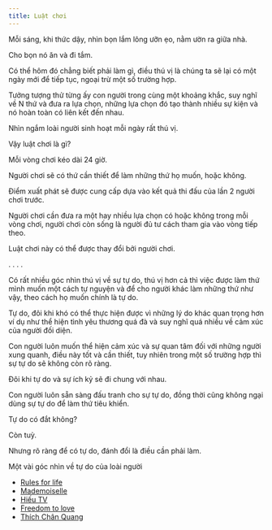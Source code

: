```yaml
---
title: Luật chơi
---
```


Mỗi sáng, khi thức dậy, nhìn bọn lắm lông ưỡn ẹo, nằm ườn ra giữa nhà.

Cho bọn nó ăn và đi tắm.

Có thể hôm đó chẳng biết phải làm gì, điều thú vị là chúng ta sẽ lại có một ngày mới để tiếp tục, ngoại trừ một số trường hợp.

Tưởng tượng thử từng ấy con người trong cùng một khoảng khắc, suy nghĩ về N thứ và đưa ra lựa chọn, những lựa chọn đó tạo thành nhiều sự kiện và nó hoàn toàn có liên kết đến nhau.

Nhìn ngắm loài người sinh hoạt mỗi ngày rất thú vị.

Vậy luật chơi là gì?

Mỗi vòng chơi kéo dài 24 giờ.

Người chơi sẽ có thứ cần thiết để làm những thứ họ muốn, hoặc không.

Điểm xuất phát sẽ được cung cấp dựa vào kết quả thi đấu của lần 2 người chơi trước.

Người chơi cần đưa ra một hay nhiều lựa chọn có hoặc không trong mỗi vòng chơi, người chơi còn sống là người đủ tư cách tham gia vào vòng tiếp theo.

Luật chơi này có thể được thay đổi bởi người chơi.

.
.
.
.

Có rất nhiều góc nhìn thú vị về sự tự do, thú vị hơn cả thì việc được làm thứ mình muốn một cách tự nguyện và để cho người khác làm những thứ như vậy, theo cách họ muốn chính là tự do.

Tự do, đôi khi khó có thể thực hiện được vì những lý do khác quan trọng hơn ví dụ như thể hiện tình yêu thương quá đà và suy nghĩ quá nhiều về cảm xúc của người đối diện.

Con người luôn muốn thể hiện cảm xúc và sự quan tâm đối với những người xung quanh, điều này tốt và cần thiết, tuy nhiên trong một số trường hợp thì sự tự do sẽ không còn rõ ràng.

Đôi khi tự do và sự ích kỷ sẽ đi chung với nhau.

Con người luôn sẵn sàng đấu tranh cho sự tự do, đồng thời cũng không ngại dùng sự tự do để làm thứ tiêu khiển.

Tự do có đắt không?

Còn tuỳ.

Nhưng rõ ràng để có tự do, đánh đổi là điều cần phải làm.

Một vài góc nhìn về tự do của loài người

- [Rules for life](https://www.youtube.com/watch?v=ApC0faRYabI)
- [Mademoiselle](https://www.youtube.com/watch?v=Iq_wSpaEvX8)
- [Hiếu TV](https://www.youtube.com/watch?v=z-aO1qx6um4)
- [Freedom to love](https://www.youtube.com/watch?v=p0m5WK-8ycc)
- [Thích Chân Quang](https://www.youtube.com/watch?v=ghEiF0IH84E)
